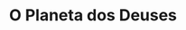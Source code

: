 ---
Numero: 277
title: O Planeta dos Deuses
Autor: Isaac Asimov
Co-autor: 
Ano-de-Publicacao: 1980
Titulo-original: The Gods Themselves
Tradutor: Eurico da Fonseca
Co-tradutor: 
Ano-de-edicao: 1972
alias: Isaac-Asimov
Autor2-alias: 
Tradutor1-alias: Eurico-da-Fonseca
Tradutor2-alias: 
Titulo-link: 277-O-Planeta-dos-Deuses
Capa: 
pags: 
Capa-link: 
---